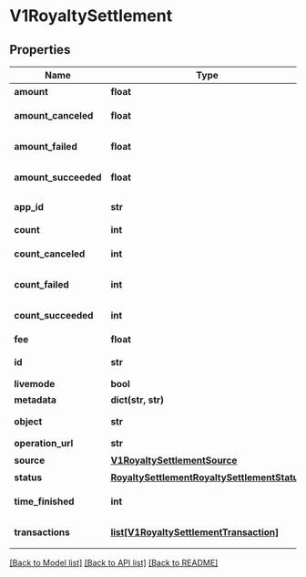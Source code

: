 # V1RoyaltySettlement

## Properties
Name | Type | Description | Notes
------------ | ------------- | ------------- | -------------
**amount** | **float** | 结算金额 | 
**amount_canceled** | **float** | 结算取消金额 | 
**amount_failed** | **float** | 结算失败金额 | 
**amount_succeeded** | **float** | 结算成功金额 | 
**app_id** | **str** | 付款方 App ID | 
**count** | **int** | 分账总笔数 | [default to 0]
**count_canceled** | **int** | 分账取消笔数 | [default to 0]
**count_failed** | **int** | 分账失败笔数 | [default to 0]
**count_succeeded** | **int** | 分账成功笔数 | [default to 0]
**fee** | **float** | 手续费 | 
**id** | **str** | 分账结算单 ID | 
**livemode** | **bool** |  | [optional] 
**metadata** | **dict(str, str)** | 元数据 | 
**object** | **str** | 对象类型 | [default to 'RoyaltySettlement']
**operation_url** | **str** | 操作链接 | 
**source** | [**V1RoyaltySettlementSource**](V1RoyaltySettlementSource.md) | 分账来源 | 
**status** | [**RoyaltySettlementRoyaltySettlementStatus**](RoyaltySettlementRoyaltySettlementStatus.md) | 结算状态 | 
**time_finished** | **int** | 分账完成时间 | [default to 0]
**transactions** | [**list[V1RoyaltySettlementTransaction]**](V1RoyaltySettlementTransaction.md) | 分账处理流水列表 | 

[[Back to Model list]](../README.md#documentation-for-models) [[Back to API list]](../README.md#documentation-for-api-endpoints) [[Back to README]](../README.md)



